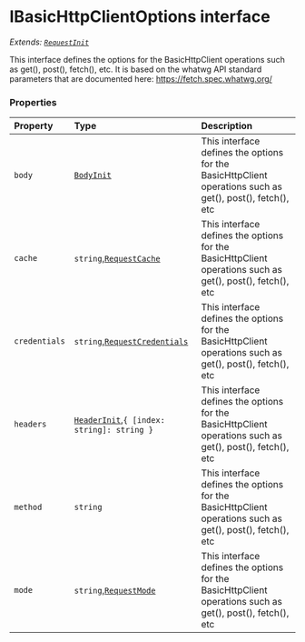 # IBasicHttpClientOptions interface

_Extends: [`RequestInit`](../whatwg-fetch/requestinit.md)_



This interface defines the options for the BasicHttpClient operations such as 
get(), post(), fetch(), etc. It is based on the whatwg API standard 
parameters that are documented here: 
https://fetch.spec.whatwg.org/


### Properties

| Property	   | Type	| Description|
|:-------------|:-------|:-----------|
|`body`      | [`BodyInit`](../whatwg-fetch/whatwg-fetch-module.md#types) | This interface defines the options for the BasicHttpClient operations such as  get(), post(), fetch(), etc |
|`cache`      | `string`,[`RequestCache`](../whatwg-fetch/requestcache.md) | This interface defines the options for the BasicHttpClient operations such as  get(), post(), fetch(), etc |
|`credentials`      | `string`,[`RequestCredentials`](../whatwg-fetch/requestcredentials.md) | This interface defines the options for the BasicHttpClient operations such as  get(), post(), fetch(), etc |
|`headers`      | [`HeaderInit`](../whatwg-fetch/whatwg-fetch-module.md#types),`{ [index: string]: string }` | This interface defines the options for the BasicHttpClient operations such as  get(), post(), fetch(), etc |
|`method`      | `string` | This interface defines the options for the BasicHttpClient operations such as  get(), post(), fetch(), etc |
|`mode`      | `string`,[`RequestMode`](../whatwg-fetch/requestmode.md) | This interface defines the options for the BasicHttpClient operations such as  get(), post(), fetch(), etc |






